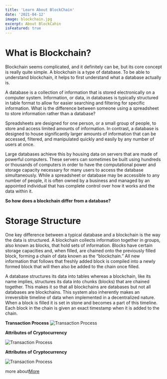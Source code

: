 ```yaml
---
title: 'Learn About BlockChain'
date: '2021-04-12'
image: blockchain.jpg
excerpt: About BlockCahin
isFeatured: true
---
```

# What is Blockchain?
Blockchain seems complicated, and it definitely can be, but its core concept is really quite simple. A blockchain is a type of database. To be able to understand blockchain, it helps to first understand what a database actually is.

A database is a collection of information that is stored electronically on a computer system. Information, or data, in databases is typically structured in table format to allow for easier searching and filtering for specific information. What is the difference between someone using a spreadsheet to store information rather than a database?

Spreadsheets are designed for one person, or a small group of people, to store and access limited amounts of information. In contrast, a database is designed to house significantly larger amounts of information that can be accessed, filtered, and manipulated quickly and easily by any number of users at once.

Large databases achieve this by housing data on servers that are made of powerful computers. These servers can sometimes be built using hundreds or thousands of computers in order to have the computational power and storage capacity necessary for many users to access the database simultaneously. While a spreadsheet or database may be accessible to any number of people, it is often owned by a business and managed by an appointed individual that has complete control over how it works and the data within it.

**So how does a blockchain differ from a database?**

# Storage Structure
One key difference between a typical database and a blockchain is the way the data is structured. A blockchain collects information together in groups, also known as blocks, that hold sets of information. Blocks have certain storage capacities and, when filled, are chained onto the previously filled block, forming a chain of data known as the “blockchain.” All new information that follows that freshly added block is compiled into a newly formed block that will then also be added to the chain once filled.

A database structures its data into tables whereas a blockchain, like its name implies, structures its data into chunks (blocks) that are chained together. This makes it so that all blockchains are databases but not all databases are blockchains. This system also inherently makes an irreversible timeline of data when implemented in a decentralized nature. When a block is filled it is set in stone and becomes a part of this timeline. Each block in the chain is given an exact timestamp when it is added to the chain.

**Transaction Process**
![Transaction Process](https://www.investopedia.com/thmb/OspmuCTSRyVEcNwSLOwYGaQHm64=/1688x0/filters:no_upscale():max_bytes(150000):strip_icc():format(webp)/dotdash_Final_Blockchain_Sep_2020-01-60f31a638c4944abbcfde92e1a408a30.jpg "Transaction Process")

**Attributes of Cryptocurrency**

![Transaction Process](https://www.investopedia.com/thmb/OspmuCTSRyVEcNwSLOwYGaQHm64=/1688x0/filters:no_upscale():max_bytes(150000):strip_icc():format(webp)/dotdash_Final_Blockchain_Sep_2020-01-60f31a638c4944abbcfde92e1a408a30.jpg "Transaction Process")

**Attributes of Cryptocurrency**

![Transaction Process](https://www.investopedia.com/thmb/OspmuCTSRyVEcNwSLOwYGaQHm64=/1688x0/filters:no_upscale():max_bytes(150000):strip_icc():format(webp)/dotdash_Final_Blockchain_Sep_2020-01-60f31a638c4944abbcfde92e1a408a30.jpg "Transaction Process")

more about[More](https://www.investopedia.com/terms/b/blockchain.asp "More")